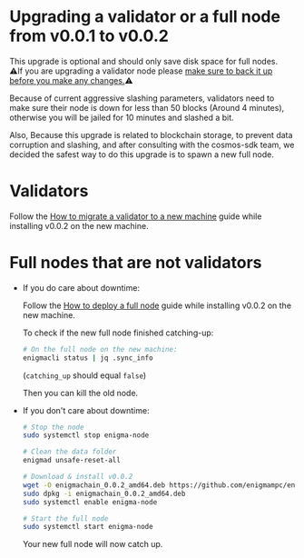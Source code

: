 # Upgrading a validator or a full node from v0.0.1 to v0.0.2

This upgrade is optional and should only save disk space for full nodes.  
:warning:If you are upgrading a validator node please [make sure to back it up before you make any changes.](/docs/validators-and-full-nodes/migrate-a-vlidator.md):warning:

Because of current aggressive slashing parameters, validators need to make sure their node is down for less than 50 blocks (Around 4 minutes), otherwise you will be jailed for 10 minutes and slashed a bit.

Also, Because this upgrade is related to blockchain storage, to prevent data corruption and slashing, and after consulting with the cosmos-sdk team, we decided the safest way to do this upgrade is to spawn a new full node.

# Validators

Follow the [How to migrate a validator to a new machine](/docs/validators-and-full-nodes/migrate-a-vlidator.md) guide while installing v0.0.2 on the new machine.

# Full nodes that are not validators

- If you do care about downtime:

  Follow the [How to deploy a full node](/docs/validators-and-full-nodes/run-full-node-mainnet.md) guide while installing v0.0.2 on the new machine.

  To check if the new full node finished catching-up:

  ```bash
  # On the full node on the new machine:
  enigmacli status | jq .sync_info
  ```

  (`catching_up` should equal `false`)

  Then you can kill the old node.

- If you don't care about downtime:

  ```bash
  # Stop the node
  sudo systemctl stop enigma-node

  # Clean the data folder
  enigmad unsafe-reset-all

  # Download & install v0.0.2
  wget -O enigmachain_0.0.2_amd64.deb https://github.com/enigmampc/enigmachain/releases/download/v0.0.2/enigmachain_0.0.2_amd64.deb
  sudo dpkg -i enigmachain_0.0.2_amd64.deb
  sudo systemctl enable enigma-node

  # Start the full node
  sudo systemctl start enigma-node
  ```

  Your new full node will now catch up.
